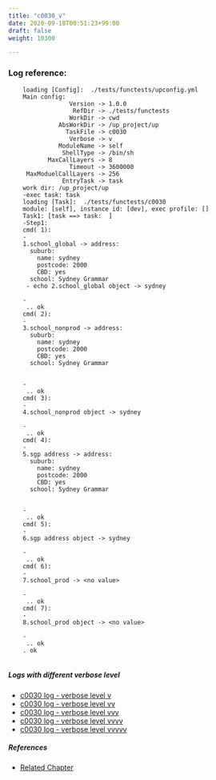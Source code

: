 ```yaml
---
title: "c0030_v"
date: 2020-09-18T00:51:23+99:00
draft: false
weight: 10300

---
```


### Log reference: <no value>

```
    loading [Config]:  ./tests/functests/upconfig.yml
    Main config:
                 Version -> 1.0.0
                  RefDir -> ./tests/functests
                 WorkDir -> cwd
              AbsWorkDir -> /up_project/up
                TaskFile -> c0030
                 Verbose -> v
              ModuleName -> self
               ShellType -> /bin/sh
           MaxCallLayers -> 8
                 Timeout -> 3600000
     MaxModuelCallLayers -> 256
               EntryTask -> task
    work dir: /up_project/up
    -exec task: task
    loading [Task]:  ./tests/functests/c0030
    module: [self], instance id: [dev], exec profile: []
    Task1: [task ==> task:  ]
    -Step1:
    cmd( 1):
    -
    1.school_global -> address:
      suburb:
        name: sydney
        postcode: 2000
        CBD: yes
      school: Sydney Grammar
     - echo 2.school_global object -> sydney
    
    -
     .. ok
    cmd( 2):
    -
    3.school_nonprod -> address:
      suburb:
        name: sydney
        postcode: 2000
        CBD: yes
      school: Sydney Grammar
    
    
    -
     .. ok
    cmd( 3):
    -
    4.school_nonprod object -> sydney
    
    -
     .. ok
    cmd( 4):
    -
    5.sgp address -> address:
      suburb:
        name: sydney
        postcode: 2000
        CBD: yes
      school: Sydney Grammar
    
    
    -
     .. ok
    cmd( 5):
    -
    6.sgp address object -> sydney
    
    -
     .. ok
    cmd( 6):
    -
    7.school_prod -> <no value>
    
    -
     .. ok
    cmd( 7):
    -
    8.school_prod object -> <no value>
    
    -
     .. ok
    . ok
    
```

##### Logs with different verbose level
* [c0030 log - verbose level v](../../logs/c0030_v)
* [c0030 log - verbose level vv](../../logs/c0030_vv)
* [c0030 log - verbose level vvv](../../logs/c0030_vvv)
* [c0030 log - verbose level vvvv](../../logs/c0030_vvvv)
* [c0030 log - verbose level vvvvv](../../logs/c0030_vvvvv)

##### References
* [Related Chapter](../../dvars/c0030)
